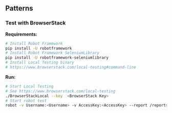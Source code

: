 ## Patterns

### Test with BrowserStack

**Requirements:**

```bash
# Install Robot Framework
pip install -U robotframework
# Install Robot Framework SeleniumLibrary
pip install -U robotframework-seleniumlibrary
# Install Local Testing binary
# https://www.browserstack.com/local-testing#command-line
```

**Run:**

```bash
# Start Local Testing
# See https://www.browserstack.com/local-testing
./BrowserStackLocal --key  <BrowserStack Key>
# Start robot test
robot -v Username:<Username> -v AccessKey:<AccessKey> --report /reports test-with-browserstack.robot
```
